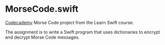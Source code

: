 # MorseCode.swift
[Codecademy](https://codecademy.com/) Morse Code project from the Learn Swift course.

The assignment is to write a Swift program that uses dictionaries to encrypt and decrypt Morse Code messages.